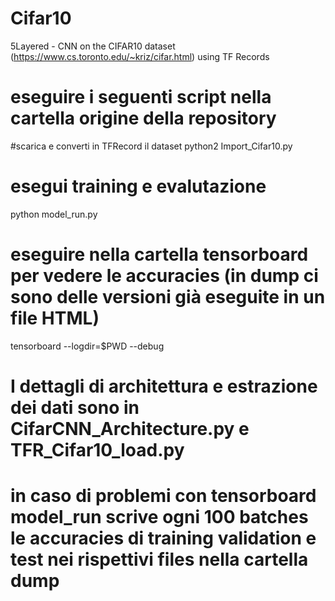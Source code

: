 # Cifar10
5Layered - CNN on the CIFAR10 dataset (https://www.cs.toronto.edu/~kriz/cifar.html) using TF Records

# eseguire i seguenti script nella cartella origine della repository

 #scarica e converti in TFRecord il dataset
python2 Import_Cifar10.py 

# esegui training e evalutazione
python model_run.py

# eseguire nella cartella tensorboard per vedere le accuracies (in dump ci sono delle versioni già eseguite in un file HTML)
tensorboard --logdir=$PWD --debug


# I dettagli di architettura e estrazione dei dati sono in CifarCNN_Architecture.py e TFR_Cifar10_load.py

# in caso di problemi con tensorboard model_run scrive ogni 100 batches le accuracies di training validation e test nei rispettivi files nella cartella dump
